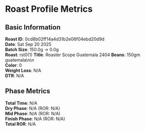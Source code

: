 # Roast Profile Metrics

## Basic Information
**Roast ID**: 0cd8b02ff14a4d31b2e06f04ebd20d9d  
**Date**: Sat Sep 20 2025  
**Batch Size**: 150.0g → 0.0g  
**Roast**: rst0(1)
**Title**: Roaster Scope Guatemala 2404
**Beans**: 150gm guatemala\n\n  
**Color**: 0  
**Weight Loss**: N/A  
**DTR**: N/A  

## Phase Metrics
**Total Time**: N/A  
**Dry Phase**: N/A (ROR: N/A)  
**Mid Phase**: N/A (ROR: N/A)  
**Finish Phase**: N/A (ROR: N/A)  
**Total ROR**: N/A  
